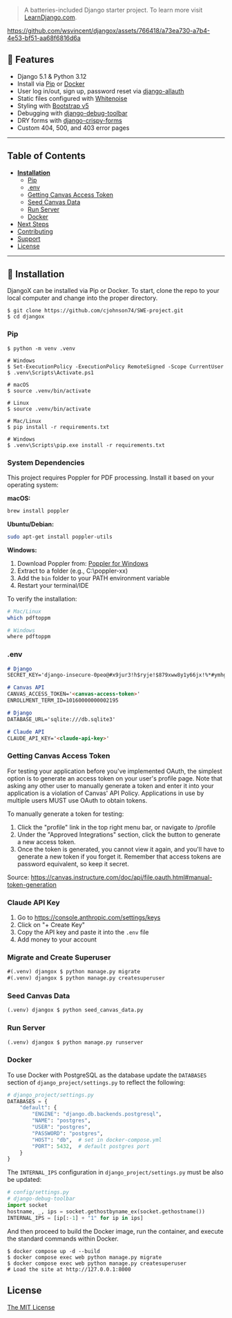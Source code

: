 > A batteries-included Django starter project. To learn more visit [LearnDjango.com](https://learndjango.com).


https://github.com/wsvincent/djangox/assets/766418/a73ea730-a7b4-4e53-bf51-aa68f6816d6a


## 🚀 Features

- Django 5.1 & Python 3.12
- Install via [Pip](https://pypi.org/project/pip/) or [Docker](https://www.docker.com/)
- User log in/out, sign up, password reset via [django-allauth](https://github.com/pennersr/django-allauth)
- Static files configured with [Whitenoise](http://whitenoise.evans.io/en/stable/index.html)
- Styling with [Bootstrap v5](https://getbootstrap.com/)
- Debugging with [django-debug-toolbar](https://github.com/jazzband/django-debug-toolbar)
- DRY forms with [django-crispy-forms](https://github.com/django-crispy-forms/django-crispy-forms)
- Custom 404, 500, and 403 error pages
----

## Table of Contents
* **[Installation](#installation)**
  * [Pip](#pip)
  * [.env](#env)
  * [Getting Canvas Access Token](#getting-canvas-access-token)
  * [Seed Canvas Data](#seed-canvas-data)
  * [Run Server](#run-server)
  * [Docker](#docker)
* [Next Steps](#next-steps)
* [Contributing](#contributing)
* [Support](#support)
* [License](#license)

----

## 📖 Installation
DjangoX can be installed via Pip or Docker. To start, clone the repo to your local computer and change into the proper directory.

```
$ git clone https://github.com/cjohnson74/SWE-project.git
$ cd djangox
```

### Pip

```
$ python -m venv .venv

# Windows
$ Set-ExecutionPolicy -ExecutionPolicy RemoteSigned -Scope CurrentUser
$ .venv\Scripts\Activate.ps1

# macOS
$ source .venv/bin/activate

# Linux
$ source .venv/bin/activate

# Mac/Linux
$ pip install -r requirements.txt

# Windows
$ .venv\Scripts\pip.exe install -r requirements.txt
```

### System Dependencies

This project requires Poppler for PDF processing. Install it based on your operating system:

**macOS:**
```bash
brew install poppler
```

**Ubuntu/Debian:**
```bash
sudo apt-get install poppler-utils
```

**Windows:**
1. Download Poppler from: [Poppler for Windows](http://blog.alivate.com.au/poppler-windows/)
2. Extract to a folder (e.g., C:\poppler-xx)
3. Add the `bin` folder to your PATH environment variable
4. Restart your terminal/IDE

To verify the installation:
```bash
# Mac/Linux
which pdftoppm

# Windows
where pdftoppm
```

### .env
```markdown
# Django
SECRET_KEY='django-insecure-0peo@#x9jur3!h$ryje!$879xww8y1y66jx!%*#ymhg&jkozs2'

# Canvas API
CANVAS_ACCESS_TOKEN='<canvas-access-token>'
ENROLLMENT_TERM_ID=10160000000002195

# Django
DATABASE_URL='sqlite:///db.sqlite3'

# Claude API
CLAUDE_API_KEY='<claude-api-key>'
```

### Getting Canvas Access Token

For testing your application before you've implemented OAuth, the simplest option is to generate an access token on your user's profile page. Note that asking any other user to manually generate a token and enter it into your application is a violation of Canvas' API Policy. Applications in use by multiple users MUST use OAuth to obtain tokens.

To manually generate a token for testing:

1. Click the "profile" link in the top right menu bar, or navigate to /profile
2. Under the "Approved Integrations" section, click the button to generate a new access token.
3. Once the token is generated, you cannot view it again, and you'll have to generate a new token if you forget it. Remember that access tokens are password equivalent, so keep it secret.

Source: https://canvas.instructure.com/doc/api/file.oauth.html#manual-token-generation

### Claude API Key
1. Go to https://console.anthropic.com/settings/keys
2. Click on "+ Create Key"
3. Copy the API key and paste it into the `.env` file
4. Add money to your account

### Migrate and Create Superuser
```markdown
#(.venv) djangox $ python manage.py migrate
#(.venv) djangox $ python manage.py createsuperuser
```

### Seed Canvas Data
```markdown
(.venv) djangox $ python seed_canvas_data.py
```

### Run Server  
```markdown
(.venv) djangox $ python manage.py runserver
```

### Docker

To use Docker with PostgreSQL as the database update the `DATABASES` section of `django_project/settings.py` to reflect the following:

```python
# django_project/settings.py
DATABASES = {
    "default": {
        "ENGINE": "django.db.backends.postgresql",
        "NAME": "postgres",
        "USER": "postgres",
        "PASSWORD": "postgres",
        "HOST": "db",  # set in docker-compose.yml
        "PORT": 5432,  # default postgres port
    }
}
```

The `INTERNAL_IPS` configuration in `django_project/settings.py` must be also be updated:

```python
# config/settings.py
# django-debug-toolbar
import socket
hostname, _, ips = socket.gethostbyname_ex(socket.gethostname())
INTERNAL_IPS = [ip[:-1] + "1" for ip in ips]
```

And then proceed to build the Docker image, run the container, and execute the standard commands within Docker.

```
$ docker compose up -d --build
$ docker compose exec web python manage.py migrate
$ docker compose exec web python manage.py createsuperuser
# Load the site at http://127.0.0.1:8000
```

## License

[The MIT License](LICENSE)
